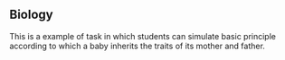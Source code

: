 ## Biology
This is a example of task in which students can simulate basic principle according to which a baby inherits the traits of its mother and father.

